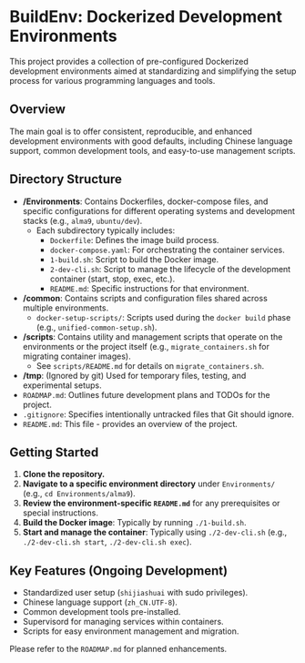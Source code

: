 # BuildEnv: Dockerized Development Environments

This project provides a collection of pre-configured Dockerized development environments aimed at standardizing and simplifying the setup process for various programming languages and tools.

## Overview

The main goal is to offer consistent, reproducible, and enhanced development environments with good defaults, including Chinese language support, common development tools, and easy-to-use management scripts.

## Directory Structure

-   **/Environments**: Contains Dockerfiles, docker-compose files, and specific configurations for different operating systems and development stacks (e.g., `alma9`, `ubuntu/dev`).
    -   Each subdirectory typically includes:
        -   `Dockerfile`: Defines the image build process.
        -   `docker-compose.yaml`: For orchestrating the container services.
        -   `1-build.sh`: Script to build the Docker image.
        -   `2-dev-cli.sh`: Script to manage the lifecycle of the development container (start, stop, exec, etc.).
        -   `README.md`: Specific instructions for that environment.
-   **/common**: Contains scripts and configuration files shared across multiple environments.
    -   `docker-setup-scripts/`: Scripts used during the `docker build` phase (e.g., `unified-common-setup.sh`).
-   **/scripts**: Contains utility and management scripts that operate on the environments or the project itself (e.g., `migrate_containers.sh` for migrating container images).
    -   See `scripts/README.md` for details on `migrate_containers.sh`.
-   **/tmp**: (Ignored by git) Used for temporary files, testing, and experimental setups.
-   `ROADMAP.md`: Outlines future development plans and TODOs for the project.
-   `.gitignore`: Specifies intentionally untracked files that Git should ignore.
-   `README.md`: This file - provides an overview of the project.

## Getting Started

1.  **Clone the repository.**
2.  **Navigate to a specific environment directory** under `Environments/` (e.g., `cd Environments/alma9`).
3.  **Review the environment-specific `README.md`** for any prerequisites or special instructions.
4.  **Build the Docker image**: Typically by running `./1-build.sh`.
5.  **Start and manage the container**: Typically using `./2-dev-cli.sh` (e.g., `./2-dev-cli.sh start`, `./2-dev-cli.sh exec`).

## Key Features (Ongoing Development)

-   Standardized user setup (`shijiashuai` with sudo privileges).
-   Chinese language support (`zh_CN.UTF-8`).
-   Common development tools pre-installed.
-   Supervisord for managing services within containers.
-   Scripts for easy environment management and migration.

Please refer to the `ROADMAP.md` for planned enhancements. 